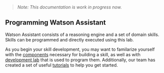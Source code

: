 > _Note: This documentation is work in progress now._

## Programming Watson Assistant

Watson Assistant consists of a reasoning engine and a set of domain skills. Skills can be programmed and directly executed using this lab. 

As you begin your skill development, you may want to familarize yourself with the [components](Components.md) necessary for building a skill, as well as with [development lab](DevelopmentLab.md) that is used to program them. Additionally, our team has created a set of useful [tutorials](Tutorials.md) to help you get started.
